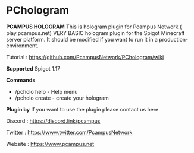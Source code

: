 # PChologram

**PCAMPUS HOLOGRAM**
This is hologram plugin for Pcampus Network ( play.pcampus.net) 
VERY BASIC hologram plugin for the Spigot Minecraft server platform. It should be modified if you want to run it in a production-environment.

Tutorial : https://github.com/PcampusNetwork/PChologram/wiki

**Supported**
Spigot 1.17

**Commands**
- /pcholo help - Help menu
- /pcholo create <name> <text> - create your hologram

**Plugin by**
If you want to use the plugin please contact us here

Discord : https://discord.link/pcampus

Twitter : https://www.twitter.com/PcampusNetwork

Website : https://www.pcampus.net
